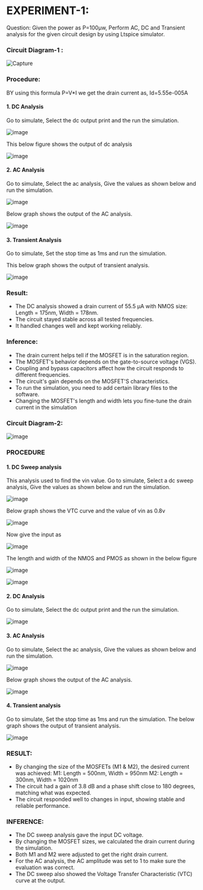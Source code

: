 # EXPERIMENT-1:
Question: Given the power as P=100µw, Perform AC, DC and Transient analysis for the given circuit design by using Ltspice simulator.

### Circuit Diagram-1 :

![Capture](https://github.com/user-attachments/assets/502293a1-3c00-4db0-84ed-ca37947585df)

### Procedure:

BY using this formula P=V*I 
we get the drain current as,
Id=5.55e-005A

#### 1. DC Analysis
Go to simulate, Select the dc output print and the run the simulation.

![image](https://github.com/user-attachments/assets/ef924102-e523-4182-a514-e4dd73970e36)

This below figure shows the output of dc analysis
 
  ![image](https://imagekit.io/tools/asset-public-link?detail=%7B%22name%22%3A%22IMG_20250217_222748.jpg%22%2C%22type%22%3A%22image%2Fjpeg%22%2C%22signedurl_expire%22%3A%222028-02-17T16%3A57%3A57.381Z%22%2C%22signedUrl%22%3A%22https%3A%2F%2Fmedia-hosting.imagekit.io%2F%2F2e724f8e1c834fdf%2FIMG_20250217_222748.jpg%3FExpires%3D1834419477%26Key-Pair-Id%3DK2ZIVPTIP2VGHC%26Signature%3DZehU0Hbl1~whLh0ChLOUgnHhuaibUgLZAFLmWIU-vq~P7Vrdvzbp2ONsPiJKzXekQ00ZqIeuz4GfJ88TEvxxyu6cJlYSup4X3v1BSseqc05oikZCEo7aAlfPp5bT5It-1z47vHNKELu-LdYt7jgiCd0vq-KtcYkcz1cRb4nTQWiGOQshwA2ZnW65kWz~Vzc24or3s9lkJygUkjWaAazJ1SETgXKHwTAAf3XD04vzs0TgEJfeAAb5WwaueqYy2QQMSdoZqj44M~5Jn14wXyMJVB4oW71TUJfVVTN3dg2YKUm0mEwMAOUDrpgBFMuj~zRURptpahrmd0BdN~Zr7lxP4A__%22%7D)


#### 2. AC Analysis
Go to simulate, Select the ac analysis, Give the values as shown below and run the simulation.

![image](https://github.com/user-attachments/assets/a0f7da9d-3529-4060-b0c1-7669947a6c04)

Below graph shows the output of the AC analysis.

![image](https://github.com/user-attachments/assets/b547e04e-196e-47fd-8797-e1cc9ba7eb9c)

#### 3. Transient Analysis
Go to simulate, Set the stop time as 1ms and run the simulation.

This below graph shows the output of transient analysis.

![image](https://github.com/user-attachments/assets/eee3db42-638e-430f-9aaf-1dd7c4141f70)

### Result:

* The DC analysis showed a drain current of 55.5 µA with NMOS size: Length = 175nm, Width = 178nm.
* The circuit stayed stable across all tested frequencies.
* It handled changes well and kept working reliably.

### Inference:

* The drain current helps tell if the MOSFET is in the saturation region.
* The MOSFET's behavior depends on the gate-to-source voltage (VGS).
* Coupling and bypass capacitors affect how the circuit responds to different frequencies.
* The circuit's gain depends on the MOSFET'S characteristics.
* To run the simulation, you need to add certain library files to the software.
* Changing the MOSFET's length and width lets you fine-tune the drain current in the simulation

### Circuit Diagram-2:

![image](https://github.com/user-attachments/assets/aa571835-21ea-4ca5-942e-f7bcbca4cc25)

### PROCEDURE
#### 1. DC Sweep analysis
This analysis used to find the vin value.
Go to simulate, Select a dc sweep analysis, Give the values as shown below and run the simulation.

![image](https://github.com/user-attachments/assets/33d5b92c-a501-43eb-a134-30cc05e216e1)

Below graph shows the VTC curve and the value of vin as 0.8v

![image](https://github.com/user-attachments/assets/c9c9e3d4-0a57-4356-b84d-8a821b9c8448)

Now give the input as 

![image](https://github.com/user-attachments/assets/bb1c591b-4d3a-4344-b2f2-80372af8567a)

The length and width of the NMOS and PMOS as shown in the below figure

![image](https://github.com/user-attachments/assets/283c39f0-5eea-4292-a833-91b5da308a6b)

![image](https://github.com/user-attachments/assets/3641668c-d141-48e5-b0e2-aac11a9b014c)

#### 2. DC Analysis
Go to simulate, Select the dc output print and the run the simulation.

![image](https://github.com/user-attachments/assets/daef7b7e-e64c-4510-8f23-e55121daa510)

#### 3. AC Analysis
Go to simulate, Select the ac analysis, Give the values as shown below and run the simulation.

![image](https://github.com/user-attachments/assets/6d629781-a005-40d2-87f3-e2b178e2ad4c)

Below graph shows the output of the AC analysis.

![image](https://github.com/user-attachments/assets/cbcdaa25-38e7-4266-8034-4108e9402a90)

#### 4. Transient analysis
Go to simulate, Set the stop time as 1ms and run the simulation.
The below graph shows the output of transient analysis.

![image](https://github.com/user-attachments/assets/c0f8f7c7-ed03-4867-8433-047d7c474862)

### RESULT:

* By changing the size of the MOSFETs (M1 & M2), the desired current was achieved:
M1: Length = 500nm, Width = 950nm
M2: Length = 300nm, Width = 1020nm
* The circuit had a gain of 3.8 dB and a phase shift close to 180 degrees, matching what was expected.
* The circuit responded well to changes in input, showing stable and reliable performance.

### INFERENCE:

* The DC sweep analysis gave the input DC voltage.
* By changing the MOSFET sizes, we calculated the drain current during the simulation.
* Both M1 and M2 were adjusted to get the right drain current.
* For the AC analysis, the AC amplitude was set to 1 to make sure the evaluation was correct.
* The DC sweep also showed the Voltage Transfer Characteristic (VTC) curve at the output.
